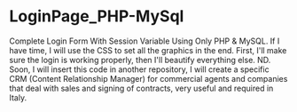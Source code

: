 # LoginPage_PHP-MySql
Complete Login Form With Session Variable Using Only PHP &amp; MySQL. If I have time, I will use the CSS to set all the graphics in the end. First, I'll make sure the login is working properly, then I'll beautify everything else. ND. Soon, I will insert this code in another repository, I will create a specific CRM (Content Relationship Manager) for commercial agents and companies that deal with sales and signing of contracts, very useful and required in Italy.
